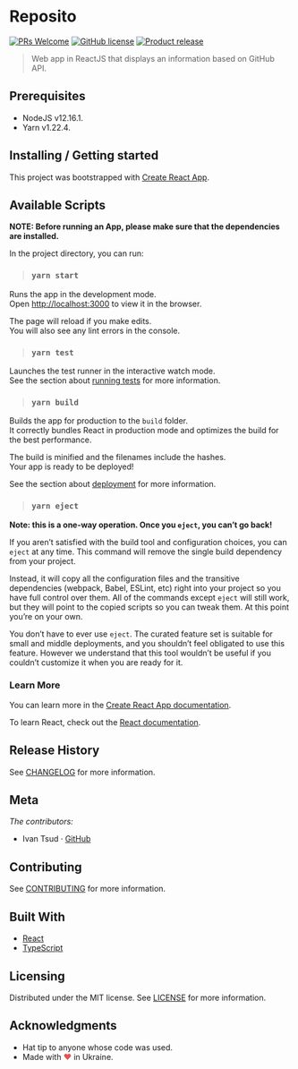 # Reposito

[![PRs Welcome](https://img.shields.io/badge/PRs-welcome-brightgreen.svg?style=flat-square)](http://makeapullrequest.com) [![GitHub license](https://img.shields.io/badge/license-MIT-blue.svg?style=flat-square)](LICENSE) [![Product release](https://img.shields.io/badge/release-1.0.0-orange.svg?style=flat-square)](CHANGELOG.md)

> Web app in ReactJS that displays an information based on GitHub API.

## Prerequisites

- NodeJS v12.16.1.
- Yarn v1.22.4.

## Installing / Getting started

This project was bootstrapped with [Create React App](https://github.com/facebook/create-react-app).

## Available Scripts

**NOTE: Before running an App, please make sure that the dependencies are installed.**

In the project directory, you can run:

> ### `yarn start`

Runs the app in the development mode.\
Open [http://localhost:3000](http://localhost:3000) to view it in the browser.

The page will reload if you make edits.\
You will also see any lint errors in the console.

> ### `yarn test`

Launches the test runner in the interactive watch mode.\
See the section about [running tests](https://facebook.github.io/create-react-app/docs/running-tests) for more information.

> ### `yarn build`

Builds the app for production to the `build` folder.\
It correctly bundles React in production mode and optimizes the build for the best performance.

The build is minified and the filenames include the hashes.\
Your app is ready to be deployed!

See the section about [deployment](https://facebook.github.io/create-react-app/docs/deployment) for more information.

> ### `yarn eject`

**Note: this is a one-way operation. Once you `eject`, you can’t go back!**

If you aren’t satisfied with the build tool and configuration choices, you can `eject` at any time. This command will remove the single build dependency from your project.

Instead, it will copy all the configuration files and the transitive dependencies (webpack, Babel, ESLint, etc) right into your project so you have full control over them. All of the commands except `eject` will still work, but they will point to the copied scripts so you can tweak them. At this point you’re on your own.

You don’t have to ever use `eject`. The curated feature set is suitable for small and middle deployments, and you shouldn’t feel obligated to use this feature. However we understand that this tool wouldn’t be useful if you couldn’t customize it when you are ready for it.

### Learn More

You can learn more in the [Create React App documentation](https://facebook.github.io/create-react-app/docs/getting-started).

To learn React, check out the [React documentation](https://reactjs.org/).

## Release History

See [CHANGELOG](CHANGELOG.md) for more information.

## Meta

_The contributors:_

- Ivan Tsud &middot; [GitHub](https://github.com/ivatsu)

## Contributing

See [CONTRIBUTING](CONTRIBUTING.md) for more information.

## Built With

- [React](https://reactjs.org/)
- [TypeScript](https://www.typescriptlang.org/)

## Licensing

Distributed under the MIT license. See [LICENSE](LICENSE) for more information.

## Acknowledgments

- Hat tip to anyone whose code was used.
- Made with <span style="color: #e25555;">&#9829;</span> in Ukraine.
